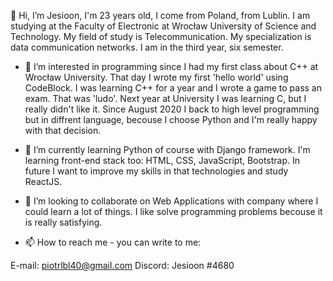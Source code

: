  👋 Hi, I’m Jesioon, I'm 23 years old, I come from Poland, from Lublin. I am studying at the Faculty of Electronic at Wrocław University of Science and Technology. My field of study is Telecommunication. My specialization is data communication networks. I am in the third year, six semester.

- 👀 I’m interested in programming since I had my first class about C++ at Wrocław University. That day I wrote my first 'hello world' using CodeBlock. I was learning C++ for a year and I wrote a game to pass an exam. That was 'ludo'. Next year at University I was learning C, but I really didn't like it. Since August 2020 I back to high level programming but in diffrent language, becouse I choose Python and I'm really happy with that decision.

- 🌱 I’m currently learning Python of course with Django framework. I'm learning front-end stack too: HTML, CSS, JavaScript, Bootstrap. In future I want to improve my skills in that technologies and study ReactJS.

- 💞️ I’m looking to collaborate on Web Applications with company where I could learn a lot of things. I like solve programming problems becouse it is really satisfying.

- 📫 How to reach me - you can write to me:

E-mail: piotrlbl40@gmail.com
Discord: Jesioon #4680

